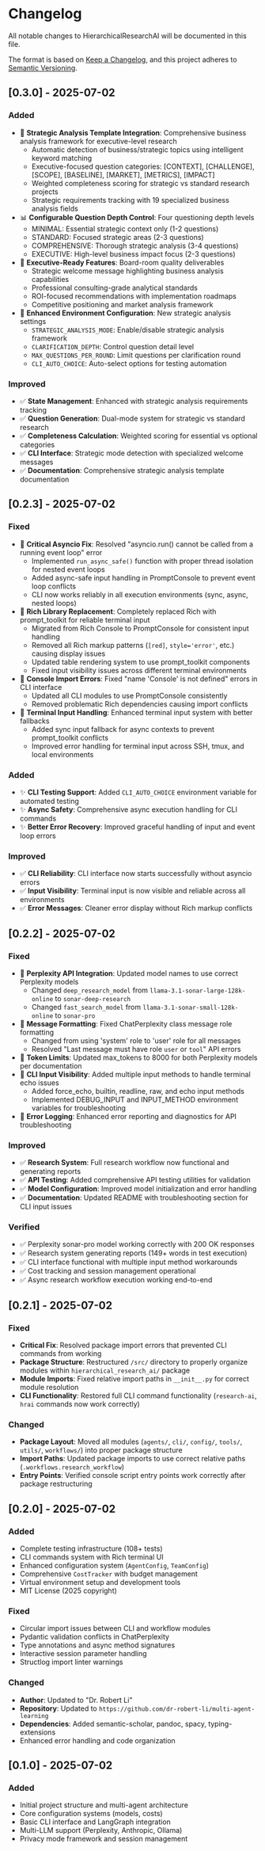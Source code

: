 # Changelog

All notable changes to HierarchicalResearchAI will be documented in this file.

The format is based on [Keep a Changelog](https://keepachangelog.com/en/1.0.0/),
and this project adheres to [Semantic Versioning](https://semver.org/spec/v2.0.0.html).

## [0.3.0] - 2025-07-02

### Added
- 🎯 **Strategic Analysis Template Integration**: Comprehensive business analysis framework for executive-level research
  - Automatic detection of business/strategic topics using intelligent keyword matching
  - Executive-focused question categories: [CONTEXT], [CHALLENGE], [SCOPE], [BASELINE], [MARKET], [METRICS], [IMPACT]
  - Weighted completeness scoring for strategic vs standard research projects
  - Strategic requirements tracking with 19 specialized business analysis fields
- 📊 **Configurable Question Depth Control**: Four questioning depth levels
  - MINIMAL: Essential strategic context only (1-2 questions)
  - STANDARD: Focused strategic areas (2-3 questions)
  - COMPREHENSIVE: Thorough strategic analysis (3-4 questions)
  - EXECUTIVE: High-level business impact focus (2-3 questions)
- 🏢 **Executive-Ready Features**: Board-room quality deliverables
  - Strategic welcome message highlighting business analysis capabilities
  - Professional consulting-grade analytical standards
  - ROI-focused recommendations with implementation roadmaps
  - Competitive positioning and market analysis framework
- 🔧 **Enhanced Environment Configuration**: New strategic analysis settings
  - `STRATEGIC_ANALYSIS_MODE`: Enable/disable strategic analysis framework
  - `CLARIFICATION_DEPTH`: Control question detail level
  - `MAX_QUESTIONS_PER_ROUND`: Limit questions per clarification round
  - `CLI_AUTO_CHOICE`: Auto-select options for testing automation

### Improved
- ✅ **State Management**: Enhanced with strategic analysis requirements tracking
- ✅ **Question Generation**: Dual-mode system for strategic vs standard research
- ✅ **Completeness Calculation**: Weighted scoring for essential vs optional categories
- ✅ **CLI Interface**: Strategic mode detection with specialized welcome messages
- ✅ **Documentation**: Comprehensive strategic analysis template documentation

## [0.2.3] - 2025-07-02

### Fixed
- 🔧 **Critical Asyncio Fix**: Resolved "asyncio.run() cannot be called from a running event loop" error
  - Implemented `run_async_safe()` function with proper thread isolation for nested event loops
  - Added async-safe input handling in PromptConsole to prevent event loop conflicts
  - CLI now works reliably in all execution environments (sync, async, nested loops)
- 🔧 **Rich Library Replacement**: Completely replaced Rich with prompt_toolkit for reliable terminal input
  - Migrated from Rich Console to PromptConsole for consistent input handling
  - Removed all Rich markup patterns (`[red]`, `style='error'`, etc.) causing display issues
  - Updated table rendering system to use prompt_toolkit components
  - Fixed input visibility issues across different terminal environments
- 🔧 **Console Import Errors**: Fixed "name 'Console' is not defined" errors in CLI interface
  - Updated all CLI modules to use PromptConsole consistently
  - Removed problematic Rich dependencies causing import conflicts
- 🔧 **Terminal Input Handling**: Enhanced terminal input system with better fallbacks
  - Added sync input fallback for async contexts to prevent prompt_toolkit conflicts
  - Improved error handling for terminal input across SSH, tmux, and local environments

### Added
- ✨ **CLI Testing Support**: Added `CLI_AUTO_CHOICE` environment variable for automated testing
- ✨ **Async Safety**: Comprehensive async execution handling for CLI commands
- ✨ **Better Error Recovery**: Improved graceful handling of input and event loop errors

### Improved
- ✅ **CLI Reliability**: CLI interface now starts successfully without asyncio errors
- ✅ **Input Visibility**: Terminal input is now visible and reliable across all environments
- ✅ **Error Messages**: Cleaner error display without Rich markup conflicts

## [0.2.2] - 2025-07-02

### Fixed
- 🔧 **Perplexity API Integration**: Updated model names to use correct Perplexity models
  - Changed `deep_research_model` from `llama-3.1-sonar-large-128k-online` to `sonar-deep-research`
  - Changed `fast_search_model` from `llama-3.1-sonar-small-128k-online` to `sonar-pro`
- 🔧 **Message Formatting**: Fixed ChatPerplexity class message role formatting
  - Changed from using 'system' role to 'user' role for all messages
  - Resolved "Last message must have role `user` or `tool`" API errors
- 🔧 **Token Limits**: Updated max_tokens to 8000 for both Perplexity models per documentation
- 🔧 **CLI Input Visibility**: Added multiple input methods to handle terminal echo issues
  - Added force_echo, builtin, readline, raw, and echo input methods
  - Implemented DEBUG_INPUT and INPUT_METHOD environment variables for troubleshooting
- 🔧 **Error Logging**: Enhanced error reporting and diagnostics for API troubleshooting

### Improved
- ✅ **Research System**: Full research workflow now functional and generating reports
- ✅ **API Testing**: Added comprehensive API testing utilities for validation
- ✅ **Model Configuration**: Improved model initialization and error handling
- ✅ **Documentation**: Updated README with troubleshooting section for CLI input issues

### Verified
- ✅ Perplexity sonar-pro model working correctly with 200 OK responses
- ✅ Research system generating reports (149+ words in test execution)
- ✅ CLI interface functional with multiple input method workarounds
- ✅ Cost tracking and session management operational
- ✅ Async research workflow execution working end-to-end

## [0.2.1] - 2025-07-02

### Fixed
- **Critical Fix**: Resolved package import errors that prevented CLI commands from working
- **Package Structure**: Restructured `/src/` directory to properly organize modules within `hierarchical_research_ai/` package
- **Module Imports**: Fixed relative import paths in `__init__.py` for correct module resolution
- **CLI Functionality**: Restored full CLI command functionality (`research-ai`, `hrai` commands now work correctly)

### Changed
- **Package Layout**: Moved all modules (`agents/`, `cli/`, `config/`, `tools/`, `utils/`, `workflows/`) into proper package structure
- **Import Paths**: Updated package imports to use correct relative paths (`.workflows.research_workflow`)
- **Entry Points**: Verified console script entry points work correctly after package restructuring

## [0.2.0] - 2025-07-02

### Added
- Complete testing infrastructure (108+ tests)
- CLI commands system with Rich terminal UI
- Enhanced configuration system (`AgentConfig`, `TeamConfig`)
- Comprehensive `CostTracker` with budget management
- Virtual environment setup and development tools
- MIT License (2025 copyright)

### Fixed
- Circular import issues between CLI and workflow modules
- Pydantic validation conflicts in ChatPerplexity
- Type annotations and async method signatures
- Interactive session parameter handling
- Structlog import linter warnings

### Changed
- **Author**: Updated to "Dr. Robert Li"
- **Repository**: Updated to `https://github.com/dr-robert-li/multi-agent-learning`
- **Dependencies**: Added semantic-scholar, pandoc, spacy, typing-extensions
- Enhanced error handling and code organization

## [0.1.0] - 2025-07-02

### Added
- Initial project structure and multi-agent architecture
- Core configuration systems (models, costs)
- Basic CLI interface and LangGraph integration
- Multi-LLM support (Perplexity, Anthropic, Ollama)
- Privacy mode framework and session management